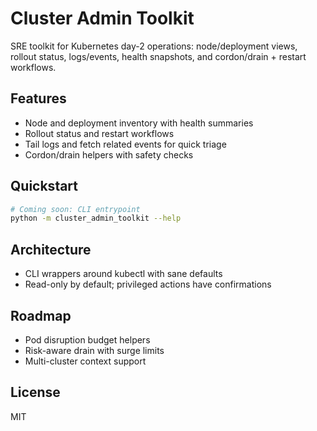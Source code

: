 # Cluster Admin Toolkit

SRE toolkit for Kubernetes day-2 operations: node/deployment views, rollout status, logs/events, health snapshots, and cordon/drain + restart workflows.

## Features
- Node and deployment inventory with health summaries
- Rollout status and restart workflows
- Tail logs and fetch related events for quick triage
- Cordon/drain helpers with safety checks

## Quickstart
```bash
# Coming soon: CLI entrypoint
python -m cluster_admin_toolkit --help
```

## Architecture
- CLI wrappers around kubectl with sane defaults
- Read-only by default; privileged actions have confirmations

## Roadmap
- Pod disruption budget helpers
- Risk-aware drain with surge limits
- Multi-cluster context support

## License
MIT
